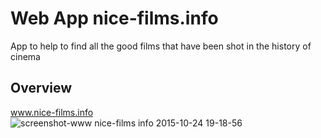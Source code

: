# Web App nice-films.info
App to help to find all the good films that have been shot in the history of cinema
## Overview  
www.nice-films.info
![screenshot-www nice-films info 2015-10-24 19-18-56](https://cloud.githubusercontent.com/assets/13981035/10711471/f9434eca-7a84-11e5-870f-ba68b98e6354.jpg)
